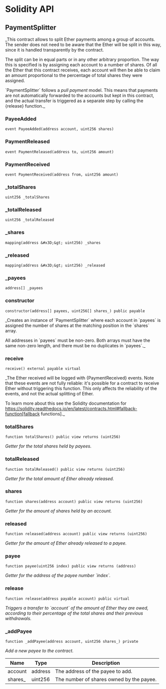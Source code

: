 # Solidity API

## PaymentSplitter

_This contract allows to split Ether payments among a group of accounts. The sender does not need to be aware
that the Ether will be split in this way, since it is handled transparently by the contract.

The split can be in equal parts or in any other arbitrary proportion. The way this is specified is by assigning each
account to a number of shares. Of all the Ether that this contract receives, each account will then be able to claim
an amount proportional to the percentage of total shares they were assigned.

&#x60;PaymentSplitter&#x60; follows a _pull payment_ model. This means that payments are not automatically forwarded to the
accounts but kept in this contract, and the actual transfer is triggered as a separate step by calling the {release}
function._

### PayeeAdded

```solidity
event PayeeAdded(address account, uint256 shares)
```

### PaymentReleased

```solidity
event PaymentReleased(address to, uint256 amount)
```

### PaymentReceived

```solidity
event PaymentReceived(address from, uint256 amount)
```

### _totalShares

```solidity
uint256 _totalShares
```

### _totalReleased

```solidity
uint256 _totalReleased
```

### _shares

```solidity
mapping(address &#x3D;&gt; uint256) _shares
```

### _released

```solidity
mapping(address &#x3D;&gt; uint256) _released
```

### _payees

```solidity
address[] _payees
```

### constructor

```solidity
constructor(address[] payees, uint256[] shares_) public payable
```

_Creates an instance of &#x60;PaymentSplitter&#x60; where each account in &#x60;payees&#x60; is assigned the number of shares at
the matching position in the &#x60;shares&#x60; array.

All addresses in &#x60;payees&#x60; must be non-zero. Both arrays must have the same non-zero length, and there must be no
duplicates in &#x60;payees&#x60;._

### receive

```solidity
receive() external payable virtual
```

_The Ether received will be logged with {PaymentReceived} events. Note that these events are not fully
reliable: it&#x27;s possible for a contract to receive Ether without triggering this function. This only affects the
reliability of the events, and not the actual splitting of Ether.

To learn more about this see the Solidity documentation for
https://solidity.readthedocs.io/en/latest/contracts.html#fallback-function[fallback
functions]._

### totalShares

```solidity
function totalShares() public view returns (uint256)
```

_Getter for the total shares held by payees._

### totalReleased

```solidity
function totalReleased() public view returns (uint256)
```

_Getter for the total amount of Ether already released._

### shares

```solidity
function shares(address account) public view returns (uint256)
```

_Getter for the amount of shares held by an account._

### released

```solidity
function released(address account) public view returns (uint256)
```

_Getter for the amount of Ether already released to a payee._

### payee

```solidity
function payee(uint256 index) public view returns (address)
```

_Getter for the address of the payee number &#x60;index&#x60;._

### release

```solidity
function release(address payable account) public virtual
```

_Triggers a transfer to &#x60;account&#x60; of the amount of Ether they are owed, according to their percentage of the
total shares and their previous withdrawals._

### _addPayee

```solidity
function _addPayee(address account, uint256 shares_) private
```

_Add a new payee to the contract._

| Name | Type | Description |
| ---- | ---- | ----------- |
| account | address | The address of the payee to add. |
| shares_ | uint256 | The number of shares owned by the payee. |

